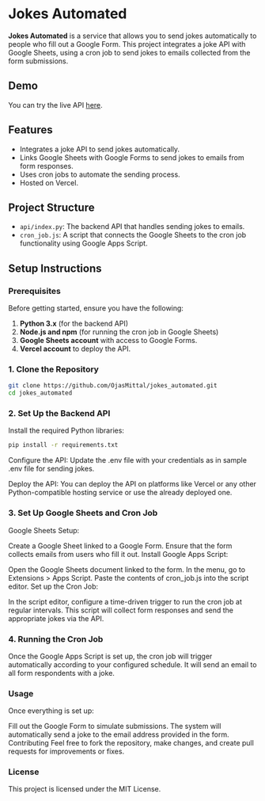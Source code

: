 # Jokes Automated

**Jokes Automated** is a service that allows you to send jokes automatically to people who fill out a Google Form. This project integrates a joke API with Google Sheets, using a cron job to send jokes to emails collected from the form submissions.

## Demo

You can try the live API [here](https://jokes-automated.vercel.app/).

## Features
- Integrates a joke API to send jokes automatically.
- Links Google Sheets with Google Forms to send jokes to emails from form responses.
- Uses cron jobs to automate the sending process.
- Hosted on Vercel.

## Project Structure
- `api/index.py`: The backend API that handles sending jokes to emails.
- `cron_job.js`: A script that connects the Google Sheets to the cron job functionality using Google Apps Script.
  
## Setup Instructions

### Prerequisites

Before getting started, ensure you have the following:

1. **Python 3.x** (for the backend API)
2. **Node.js and npm** (for running the cron job in Google Sheets)
3. **Google Sheets account** with access to Google Forms.
4. **Vercel account** to deploy the API.

### 1. Clone the Repository

```bash
git clone https://github.com/OjasMittal/jokes_automated.git
cd jokes_automated
```

### 2. Set Up the Backend API
Install the required Python libraries:

```bash
pip install -r requirements.txt
```
Configure the API: Update the .env file with your credentials as in sample .env file for sending jokes.

Deploy the API: You can deploy the API on platforms like Vercel or any other Python-compatible hosting service or use the already deployed one.

### 3. Set Up Google Sheets and Cron Job
Google Sheets Setup:

Create a Google Sheet linked to a Google Form.
Ensure that the form collects emails from users who fill it out.
Install Google Apps Script:

Open the Google Sheets document linked to the form.
In the menu, go to Extensions > Apps Script.
Paste the contents of cron_job.js into the script editor.
Set up the Cron Job:

In the script editor, configure a time-driven trigger to run the cron job at regular intervals.
This script will collect form responses and send the appropriate jokes via the API.
### 4. Running the Cron Job
Once the Google Apps Script is set up, the cron job will trigger automatically according to your configured schedule. It will send an email to all form respondents with a joke.

### Usage
Once everything is set up:

Fill out the Google Form to simulate submissions.
The system will automatically send a joke to the email address provided in the form.
Contributing
Feel free to fork the repository, make changes, and create pull requests for improvements or fixes.

### License
This project is licensed under the MIT License.

